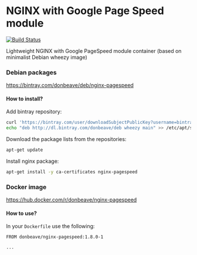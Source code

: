 # NGINX with Google Page Speed module

[![Build Status](https://circleci.com/gh/donbeave/docker-nginx-pagespeed.svg?style=shield&circle-token=:circle-token)](https://circleci.com/gh/donbeave/docker-nginx-pagespeed)

Lightweight NGINX with Google PageSpeed module container (based on minimalist Debian wheezy image)

### Debian packages

https://bintray.com/donbeave/deb/nginx-pagespeed

#### How to install?

Add bintray repository:
```bash
curl 'https://bintray.com/user/downloadSubjectPublicKey?username=bintray' | apt-key add -
echo "deb http://dl.bintray.com/donbeave/deb wheezy main" >> /etc/apt/sources.list
```

Download the package lists from the repositories:
```bash
apt-get update
```

Install nginx package:
```bash
apt-get install -y ca-certificates nginx-pagespeed
```

### Docker image

https://hub.docker.com/r/donbeave/nginx-pagespeed

#### How to use?

In your `Dockerfile` use the following:
```
FROM donbeave/nginx-pagespeed:1.8.0-1

...
```
